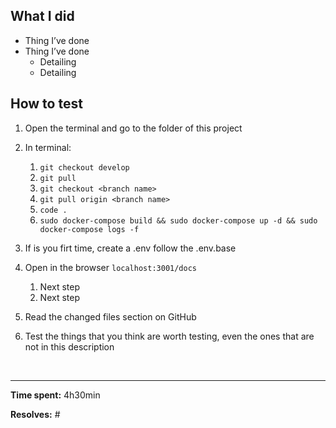 ## What I did

- Thing I’ve done
- Thing I’ve done
  - Detailing
  - Detailing

## How to test

1. Open the terminal and go to the folder of this project

1. In terminal:
   1. `git checkout develop`
   1. `git pull`
   1. `git checkout <branch name>`
   1. `git pull origin <branch name>`
   1. `code .`
   1. `sudo docker-compose build && sudo docker-compose up -d && sudo docker-compose logs -f`
1. If is you firt time, create a .env follow the .env.base

1. Open in the browser `localhost:3001/docs`

   1. Next step
   1. Next step

1. Read the changed files section on GitHub

1. Test the things that you think are worth testing, even the ones that are not in this description

&nbsp;

---

**Time spent:** 4h30min

**Resolves:** #<issue number>
